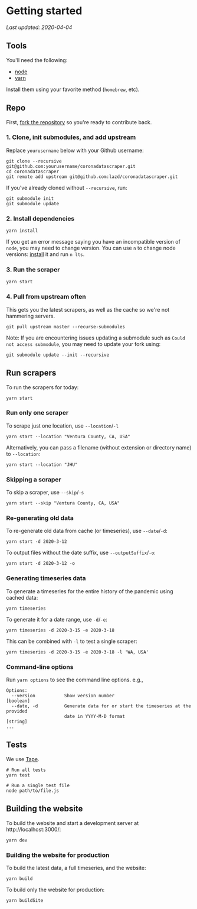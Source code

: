 # Getting started

_Last updated: 2020-04-04_

## Tools

You'll need the following:

* [node](https://nodejs.org/en/download/)
* [yarn](https://classic.yarnpkg.com/en/docs/install/)

Install them using your favorite method (`homebrew`, etc).

## Repo

First, [fork the repository](https://github.com/lazd/coronadatascraper/fork) so you're ready to contribute back.

### 1. Clone, init submodules, and add upstream

Replace `yourusername` below with your Github username:

```
git clone --recursive git@github.com:yourusername/coronadatascraper.git
cd coronadatascraper
git remote add upstream git@github.com:lazd/coronadatascraper.git
```

If you've already cloned without `--recursive`, run:

```
git submodule init
git submodule update
```

### 2. Install dependencies

```
yarn install
```

If you get an error message saying you have an incompatible version of
`node`, you may need to change version.  You can use `n` to change
node versions: [install](https://www.npmjs.com/package/n) it and run
`n lts`.

### 3. Run the scraper

```
yarn start
```

### 4. Pull from upstream often

This gets you the latest scrapers, as well as the cache so we're not hammering servers.

```
git pull upstream master --recurse-submodules
```

Note: If you are encountering issues updating a submodule such as `Could not access submodule`, you may need to update your fork using:
```
git submodule update --init --recursive
```

## Run scrapers

To run the scrapers for today:

```
yarn start
```

### Run only one scraper

To scrape just one location, use `--location`/`-l`

```
yarn start --location "Ventura County, CA, USA"
```

Alternatively, you can pass a filename (without extension or directory name) to `--location`:

```
yarn start --location "JHU"
```

### Skipping a scraper

To skip a scraper, use `--skip`/`-s`

```
yarn start --skip "Ventura County, CA, USA"
```

### Re-generating old data

To re-generate old data from cache (or timeseries), use `--date`/`-d`:

```
yarn start -d 2020-3-12
```

To output files without the date suffix, use `--outputSuffix`/`-o`:

```
yarn start -d 2020-3-12 -o
```

### Generating timeseries data

To generate a timeseries for the entire history of the pandemic using cached data:

```
yarn timeseries
```

To generate it for a date range, use `-d`/`-e`:

```
yarn timeseries -d 2020-3-15 -e 2020-3-18
```

This can be combined with `-l` to test a single scraper:

```
yarn timeseries -d 2020-3-15 -e 2020-3-18 -l 'WA, USA'
```

### Command-line options

Run `yarn options` to see the command line options.  e.g.,

```
Options:
  --version           Show version number                              [boolean]
  --date, -d          Generate data for or start the timeseries at the provided
                      date in YYYY-M-D format                           [string]
...
```

## Tests

We use [Tape](https://github.com/substack/tape).

    # Run all tests
    yarn test

    # Run a single test file
    node path/to/file.js


## Building the website

To build the website and start a development server at http://localhost:3000/:

```
yarn dev
```


### Building the website for production

To build the latest data, a full timeseries, and the website:

```
yarn build
```

To build only the website for production:

```
yarn buildSite
```
